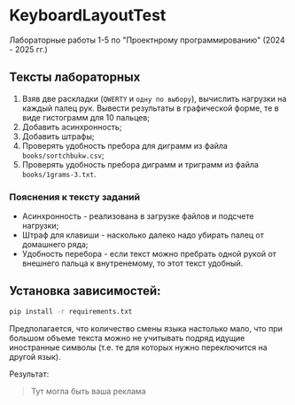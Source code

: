 # KeyboardLayoutTest

Лабораторные работы 1-5 по "Проектнрому программированию" (2024 - 2025 гг.)

## Тексты лабораторных
1. Взяв две раскладки (`QWERTY` и `одну по выбору`), вычислить нагрузки на каждый палец рук. Вывести результаты в графической форме, те в виде гистограмм для 10 пальцев;
2. Добавить асинхронность;
3. Добавить штрафы;
4. Проверять удобность пребора для диграмм из файла `books/sortchbukw.csv`;
5. Проверять удобность пребора диграмм и триграмм из файла `books/1grams-3.txt`.

### Пояснения к тексту заданий
- Асинхронность - реализована в загрузке файлов и подсчете нагрузки;
- Штраф для клавиши - насколько далеко надо убирать палец от домашнего ряда;
- Удобность перебора - если текст можно пребрать одной рукой от внешнего пальца к внутренемому, то этот текст удобный.

## Установка зависимостей:
```bash
pip install -r requirements.txt
```

Предполагается, что количество смены языка настолько мало, что при большом объеме текста можно не учитывать подряд идущие иностранные символы (т.е. те для которых нужно переключится на другой язык).

Результат:
> Тут могла быть ваша реклама
